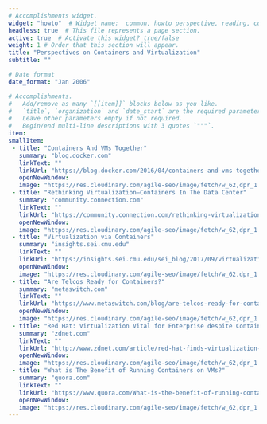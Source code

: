 ```yaml
---
# Accomplishments widget.
widget: "howto"  # Widget name:  common, howto perspective, reading, cd-with-jenkins-and-docker  etc
headless: true  # This file represents a page section.
active: true  # Activate this widget? true/false
weight: 1 # Order that this section will appear.
title: "Perspectives on Containers and Virtualization"
subtitle: ""

# Date format
date_format: "Jan 2006"

# Accomplishments.
#   Add/remove as many `[[item]]` blocks below as you like.
#   `title`, `organization` and `date_start` are the required parameters.
#   Leave other parameters empty if not required.
#   Begin/end multi-line descriptions with 3 quotes `"""`.
item:
smallItem: 
 - title: "Containers And VMs Together"
   summary: "blog.docker.com"
   linkText: ""
   linkUrl: "https://blog.docker.com/2016/04/containers-and-vms-together/"
   openNewWindow: 
   image: "https://res.cloudinary.com/agile-seo/image/fetch/w_62,dpr_1.0,d_blank_am8gzx.png/https%3A%2F%2Flogo.clearbit.com%2Fblog.docker.com%3Fsize%3D250" 
 - title: "Rethinking Virtualization—Containers In The Data Center"
   summary: "community.connection.com"
   linkText: ""
   linkUrl: "https://community.connection.com/rethinking-virtualization-containers-in-the-data-center/"
   openNewWindow: 
   image: "https://res.cloudinary.com/agile-seo/image/fetch/w_62,dpr_1.0,d_blank_am8gzx.png/https%3A%2F%2Flogo.clearbit.com%2Fcommunity.connection.com%3Fsize%3D250" 
 - title: "Virtualization via Containers"
   summary: "insights.sei.cmu.edu"
   linkText: ""
   linkUrl: "https://insights.sei.cmu.edu/sei_blog/2017/09/virtualization-via-containers.html"
   openNewWindow: 
   image: "https://res.cloudinary.com/agile-seo/image/fetch/w_62,dpr_1.0,d_blank_am8gzx.png/https%3A%2F%2Flogo.clearbit.com%2Finsights.sei.cmu.edu%3Fsize%3D250" 
 - title: "Are Telcos Ready for Containers?"
   summary: "metaswitch.com"
   linkText: ""
   linkUrl: "https://www.metaswitch.com/blog/are-telcos-ready-for-containers"
   openNewWindow: 
   image: "https://res.cloudinary.com/agile-seo/image/fetch/w_62,dpr_1.0,d_blank_am8gzx.png/https%3A%2F%2Flogo.clearbit.com%2Fmetaswitch.com%3Fsize%3D250" 
 - title: "Red Hat: Virtualization Vital for Enterprise despite Container Competition"
   summary: "zdnet.com"
   linkText: ""
   linkUrl: "http://www.zdnet.com/article/red-hat-finds-virtualization-vital-for-enterprise/"
   openNewWindow: 
   image: "https://res.cloudinary.com/agile-seo/image/fetch/w_62,dpr_1.0,d_blank_am8gzx.png/https%3A%2F%2Flogo.clearbit.com%2Fzdnet.com%3Fsize%3D250" 
 - title: "What is The Benefit of Running Containers on VMs?"
   summary: "quora.com"
   linkText: ""
   linkUrl: "https://www.quora.com/What-is-the-benefit-of-running-containers-on-VMs"
   openNewWindow: 
   image: "https://res.cloudinary.com/agile-seo/image/fetch/w_62,dpr_1.0,d_blank_am8gzx.png/https%3A%2F%2Flogo.clearbit.com%2Fquora.com%3Fsize%3D250" 
---
```


